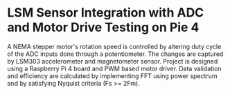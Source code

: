 # LSM Sensor Integration with ADC and Motor Drive Testing on Pie 4
A NEMA stepper motor's rotation speed is controlled by altering duty cycle of the ADC inputs done through a potentiometer. The changes are captured by LSM303 accelerometer and magnetometer sensor. Project is designed using a Raspberry Pi 4 board and PWM based motor driver. Data validation and efficiency are calculated by implementing FFT using power spectrum and by satisfying Nyquist criteria (Fs >= 2Fm).
